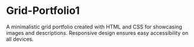 # Grid-Portfolio1
A minimalistic grid portfolio created with HTML and CSS for showcasing images and descriptions. Responsive design ensures easy accessibility on all devices.
